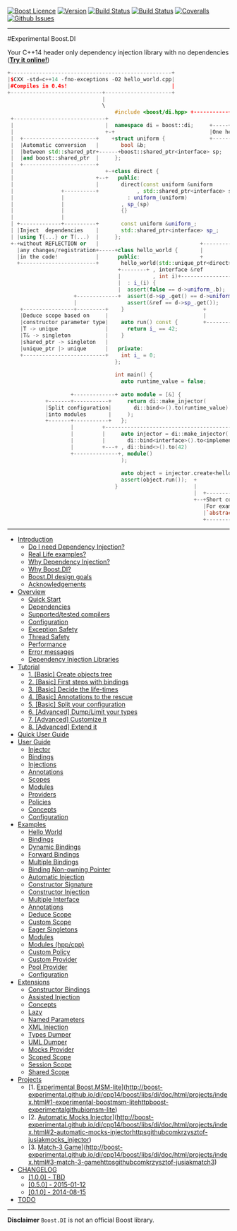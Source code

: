 <a href="http://www.boost.org/LICENSE_1_0.txt" target="_blank">![Boost Licence](http://img.shields.io/badge/license-boost-blue.svg)</a>
<a href="https://github.com/boost-experimental/di/releases" target="_blank">![Version](https://badge.fury.io/gh/boost-experimental%2Fdi.svg)</a>
<a href="https://travis-ci.org/boost-experimental/di" target="_blank">![Build Status](https://img.shields.io/travis/boost-experimental/di/cpp14.svg?label=linux/osx)</a>
<a href="https://ci.appveyor.com/project/boost-experimental/di" target="_blank">![Build Status](https://img.shields.io/appveyor/ci/boost-experimental/di/cpp14.svg?label=windows)</a>
<a href="https://coveralls.io/r/boost-experimental/di?branch=cpp14" target="_blank">![Coveralls](http://img.shields.io/coveralls/boost-experimental/di/cpp14.svg)</a>
<a href="http://github.com/boost-experimental/di/issues" target="_blank">![Github Issues](https://img.shields.io/github/issues/boost-experimental/di.svg)</a>

---------------------------------------

#Experimental Boost.DI

Your C++14 header only dependency injection library with no dependencies ([__Try it online!__](http://boost-experimental.github.io/di/cpp14/boost/libs/di/doc/html/examples/index.html#hello-world))

```cpp
+---------------------------------------------------+
|$CXX -std=c++14 -fno-exceptions -O2 hello_world.cpp|
|#Compiles in 0.4s!                                 |
+-----------------------------+---------------------+
                              |
                              \
                                  #include <boost/di.hpp> +-----------+
 +-----------------------------+                                      |
 |                             |  namespace di = boost::di;     +-----+--------------------------------+
 |                             +-+                              |One header (3k lines, no dependencies)|
 |  +-----------------------+    +struct uniform {              +--------------------------------------+
 |  |Automatic conversion   |       bool &b;
 |  |between std::shared_ptr+------+boost::shared_ptr<interface> sp;
 |  |and boost::shared_ptr  |     };
 |  +-----------------------+  
 |                             +-+class direct {
 |                          +--+   public:                                 +---------------------------+
 |                          |       direct(const uniform &uniform          |ASM x86-64 == `make_unique`|
 |               +----------+            , std::shared_ptr<interface> sp)  +---------------------------+
 |               |                    : uniform_(uniform)                  |push   %rax                |
 |               |                  , sp_(sp)                              |mov    $0x8,%edi           |
 |               |                  {}                                     |callq  0x4007b0 <_Znwm@plt>|
 |               |                                                         |movq   $0x400a10,(%rax)    |
 | +-------------+----------+       const uniform &uniform_;               |mov    $0x8,%esi           |
 | |Inject  dependencies    |       std::shared_ptr<interface> sp_;        |mov    %rax,%rdi           |
 | |using T{...} or T(...)  |     };                                       |callq  0x400960 <_ZdlPvm>  |
 +-+without REFLECTION or   |                                +-------------+mov    $0x1,%eax           |
   |any changes/registration+-----+class hello_world {       |             |pop    %rdx                |
   |in the code!            |      public:                   +             |retq                       |
   +------------------------+       hello_world(std::unique_ptr<direct> d  +-------------------------+-+
                                   +--------+ , interface &ref                                       |
                                   |          , int i)+-------------------------------------------+  +-+
                                   |  : i_(i) {                                                   |    |
                                   |  assert(false == d->uniform_.b);                             |    |
                     +-------------+  assert(d->sp_.get() == d->uniform_.sp.get());               |    |
                     |                assert(&ref == d->sp_.get());     +                         |    |
    +----------------+---------+    }                         +         |                         |    |
    |Deduce scope based on     |                              |         |                         |    |
    |constructor parameter type|    auto run() const {        +---------+ +--------------------+  |    |
    |T -> unique               |      return i_ == 42;                  +-+The same shared_ptr,|  |    |
    |T& -> singleton           |    }                                     |reference provided  |  |    |
    |shared_ptr -> singleton   |                                          +--------------------+  |    |
    |unique_ptr |> unique      |   private:                                                       |    |
    +--------------------------+    int i_ = 0;                                                +--+    |
                                  };                                                           |       |
                                                                                               |       |
                                  int main() {                          +----------------------+--+    |
                                    auto runtime_value = false;         |ASM x86-64 == 'return 42'|    |
                                                                        +-------------------------+    |
                    +-------------+ auto module = [&] {                 |mov $0x2a,%eax           |    |
            +-------+-----------+     return di::make_injector(         |retq                     |    |
            |Split configuration|       di::bind<>().to(runtime_value)  +----+--------------------+    |
            |into modules       |     );                                     |                         |
            +-------+-----------+   };                                       |                         |
                    |         +----------------------------------------------+                         |
                    |         |     auto injector = di::make_injector(                                 |
                    |         |       di::bind<interface>().to<implementation>()+----------------------+
                    |         +---+ , di::bind<>().to(42)
                    +--------------+, module()                                     +---------------------+
                                    );                                  +----------+Compile time creation|
                                                                        +          |guarantee!           |
                                    auto object = injector.create<hello_world>();  +---------------------+
                                    assert(object.run());  +
                                  }                        |
                                                           |  +----------------------------------------+
                                                           +--+Short compile time error messages!      |
                                                              |For example:                            |
                                                              |`abstract_type<interface>::is_not_bound`|
                                                              +----------------------------------------+
```

---------------------------------------

[](GENERATE_TOC_BEGIN)

* [Introduction](http://boost-experimental.github.io/di/cpp14/boost/libs/di/doc/html/index.html)
    * [Do I need Dependency Injection?](http://boost-experimental.github.io/di/cpp14/boost/libs/di/doc/html/index.html#do-i-need-dependency-injection)
    * [Real Life examples?](http://boost-experimental.github.io/di/cpp14/boost/libs/di/doc/html/index.html#real-life-examples)
    * [Why Dependency Injection?](http://boost-experimental.github.io/di/cpp14/boost/libs/di/doc/html/index.html#why-dependency-injection)
    * [Why Boost.DI?](http://boost-experimental.github.io/di/cpp14/boost/libs/di/doc/html/index.html#why-boostdi)
    * [Boost.DI design goals](http://boost-experimental.github.io/di/cpp14/boost/libs/di/doc/html/index.html#boostdi-design-goals)
    * [Acknowledgements](http://boost-experimental.github.io/di/cpp14/boost/libs/di/doc/html/index.html#acknowledgements)
* [Overview](http://boost-experimental.github.io/di/cpp14/boost/libs/di/doc/html/overview/index.html)
    * [Quick Start](http://boost-experimental.github.io/di/cpp14/boost/libs/di/doc/html/overview/index.html#quick-start)
    * [Dependencies](http://boost-experimental.github.io/di/cpp14/boost/libs/di/doc/html/overview/index.html#dependencies)
    * [Supported/tested compilers](http://boost-experimental.github.io/di/cpp14/boost/libs/di/doc/html/overview/index.html#supportedtested-compilers)
    * [Configuration](http://boost-experimental.github.io/di/cpp14/boost/libs/di/doc/html/overview/index.html#configuration)
    * [Exception Safety](http://boost-experimental.github.io/di/cpp14/boost/libs/di/doc/html/overview/index.html#exception-safety)
    * [Thread Safety](http://boost-experimental.github.io/di/cpp14/boost/libs/di/doc/html/overview/index.html#thread-safety)
    * [Performance](http://boost-experimental.github.io/di/cpp14/boost/libs/di/doc/html/overview/index.html#performance)
    * [Error messages](http://boost-experimental.github.io/di/cpp14/boost/libs/di/doc/html/overview/index.html#error-messages)
    * [Dependency Injection Libraries](http://boost-experimental.github.io/di/cpp14/boost/libs/di/doc/html/overview/index.html#dependency-injection-libraries)
* [Tutorial](http://boost-experimental.github.io/di/cpp14/boost/libs/di/doc/html/tutorial/index.html)
    * [1. [Basic] Create objects tree](http://boost-experimental.github.io/di/cpp14/boost/libs/di/doc/html/tutorial/index.html#1-basic-create-objects-tree)
    * [2. [Basic] First steps with bindings](http://boost-experimental.github.io/di/cpp14/boost/libs/di/doc/html/tutorial/index.html#2-basic-first-steps-with-bindings)
    * [3. [Basic] Decide the life-times](http://boost-experimental.github.io/di/cpp14/boost/libs/di/doc/html/tutorial/index.html#3-basic-decide-the-life-times)
    * [4. [Basic] Annotations to the rescue](http://boost-experimental.github.io/di/cpp14/boost/libs/di/doc/html/tutorial/index.html#4-basic-annotations-to-the-rescue)
    * [5. [Basic] Split your configuration](http://boost-experimental.github.io/di/cpp14/boost/libs/di/doc/html/tutorial/index.html#5-basic-split-your-configuration)
    * [6. [Advanced] Dump/Limit your types](http://boost-experimental.github.io/di/cpp14/boost/libs/di/doc/html/tutorial/index.html#6-advanced-dumplimit-your-types)
    * [7. [Advanced] Customize it](http://boost-experimental.github.io/di/cpp14/boost/libs/di/doc/html/tutorial/index.html#7-advanced-customize-it)
    * [8. [Advanced] Extend it](http://boost-experimental.github.io/di/cpp14/boost/libs/di/doc/html/tutorial/index.html#8-advanced-extend-it)
* [Quick User Guide](http://boost-experimental.github.io/di/cpp14/boost/libs/di/doc/html/quick_user_guide/index.html)
* [User Guide](http://boost-experimental.github.io/di/cpp14/boost/libs/di/doc/html/user_guide/index.html)
    * [Injector](http://boost-experimental.github.io/di/cpp14/boost/libs/di/doc/html/user_guide/index.html#injector)
    * [Bindings](http://boost-experimental.github.io/di/cpp14/boost/libs/di/doc/html/user_guide/index.html#bindings)
    * [Injections](http://boost-experimental.github.io/di/cpp14/boost/libs/di/doc/html/user_guide/index.html#injections)
    * [Annotations](http://boost-experimental.github.io/di/cpp14/boost/libs/di/doc/html/user_guide/index.html#annotations)
    * [Scopes](http://boost-experimental.github.io/di/cpp14/boost/libs/di/doc/html/user_guide/index.html#scopes)
    * [Modules](http://boost-experimental.github.io/di/cpp14/boost/libs/di/doc/html/user_guide/index.html#modules)
    * [Providers](http://boost-experimental.github.io/di/cpp14/boost/libs/di/doc/html/user_guide/index.html#providers)
    * [Policies](http://boost-experimental.github.io/di/cpp14/boost/libs/di/doc/html/user_guide/index.html#policies)
    * [Concepts](http://boost-experimental.github.io/di/cpp14/boost/libs/di/doc/html/user_guide/index.html#concepts)
    * [Configuration](http://boost-experimental.github.io/di/cpp14/boost/libs/di/doc/html/user_guide/index.html#configuration)
* [Examples](http://boost-experimental.github.io/di/cpp14/boost/libs/di/doc/html/examples/index.html)
    * [Hello World](http://boost-experimental.github.io/di/cpp14/boost/libs/di/doc/html/examples/index.html#hello-world)
    * [Bindings](http://boost-experimental.github.io/di/cpp14/boost/libs/di/doc/html/examples/index.html#bindings)
    * [Dynamic Bindings](http://boost-experimental.github.io/di/cpp14/boost/libs/di/doc/html/examples/index.html#dynamic-bindings)
    * [Forward Bindings](http://boost-experimental.github.io/di/cpp14/boost/libs/di/doc/html/examples/index.html#forward-bindings)
    * [Multiple Bindings](http://boost-experimental.github.io/di/cpp14/boost/libs/di/doc/html/examples/index.html#multiple-bindings)
    * [Binding Non-owning Pointer](http://boost-experimental.github.io/di/cpp14/boost/libs/di/doc/html/examples/index.html#binding-non-owning-pointer)
    * [Automatic Injection](http://boost-experimental.github.io/di/cpp14/boost/libs/di/doc/html/examples/index.html#automatic-injection)
    * [Constructor Signature](http://boost-experimental.github.io/di/cpp14/boost/libs/di/doc/html/examples/index.html#constructor-signature)
    * [Constructor Injection](http://boost-experimental.github.io/di/cpp14/boost/libs/di/doc/html/examples/index.html#constructor-injection)
    * [Multiple Interface](http://boost-experimental.github.io/di/cpp14/boost/libs/di/doc/html/examples/index.html#multiple-interface)
    * [Annotations](http://boost-experimental.github.io/di/cpp14/boost/libs/di/doc/html/examples/index.html#annotations)
    * [Deduce Scope](http://boost-experimental.github.io/di/cpp14/boost/libs/di/doc/html/examples/index.html#deduce-scope)
    * [Custom Scope](http://boost-experimental.github.io/di/cpp14/boost/libs/di/doc/html/examples/index.html#custom-scope)
    * [Eager Singletons](http://boost-experimental.github.io/di/cpp14/boost/libs/di/doc/html/examples/index.html#eager-singletons)
    * [Modules](http://boost-experimental.github.io/di/cpp14/boost/libs/di/doc/html/examples/index.html#modules)
    * [Modules (hpp/cpp)](http://boost-experimental.github.io/di/cpp14/boost/libs/di/doc/html/examples/index.html#modules-hppcpp)
    * [Custom Policy](http://boost-experimental.github.io/di/cpp14/boost/libs/di/doc/html/examples/index.html#custom-policy)
    * [Custom Provider](http://boost-experimental.github.io/di/cpp14/boost/libs/di/doc/html/examples/index.html#custom-provider)
    * [Pool Provider](http://boost-experimental.github.io/di/cpp14/boost/libs/di/doc/html/examples/index.html#pool-provider)
    * [Configuration](http://boost-experimental.github.io/di/cpp14/boost/libs/di/doc/html/examples/index.html#configuration)
* [Extensions](http://boost-experimental.github.io/di/cpp14/boost/libs/di/doc/html/extensions/index.html)
    * [Constructor Bindings](http://boost-experimental.github.io/di/cpp14/boost/libs/di/doc/html/extensions/index.html#constructor-bindings)
    * [Assisted Injection](http://boost-experimental.github.io/di/cpp14/boost/libs/di/doc/html/extensions/index.html#assisted-injection)
    * [Concepts](http://boost-experimental.github.io/di/cpp14/boost/libs/di/doc/html/extensions/index.html#concepts)
    * [Lazy](http://boost-experimental.github.io/di/cpp14/boost/libs/di/doc/html/extensions/index.html#lazy)
    * [Named Parameters](http://boost-experimental.github.io/di/cpp14/boost/libs/di/doc/html/extensions/index.html#named-parameters)
    * [XML Injection](http://boost-experimental.github.io/di/cpp14/boost/libs/di/doc/html/extensions/index.html#xml-injection)
    * [Types Dumper](http://boost-experimental.github.io/di/cpp14/boost/libs/di/doc/html/extensions/index.html#types-dumper)
    * [UML Dumper](http://boost-experimental.github.io/di/cpp14/boost/libs/di/doc/html/extensions/index.html#uml-dumper)
    * [Mocks Provider](http://boost-experimental.github.io/di/cpp14/boost/libs/di/doc/html/extensions/index.html#mocks-provider)
    * [Scoped Scope](http://boost-experimental.github.io/di/cpp14/boost/libs/di/doc/html/extensions/index.html#scoped-scope)
    * [Session Scope](http://boost-experimental.github.io/di/cpp14/boost/libs/di/doc/html/extensions/index.html#session-scope)
    * [Shared Scope](http://boost-experimental.github.io/di/cpp14/boost/libs/di/doc/html/extensions/index.html#shared-scope)
* [Projects](http://boost-experimental.github.io/di/cpp14/boost/libs/di/doc/html/projects/index.html)
    * [1. [Experimental Boost.MSM-lite](http://boost-experimental.github.io/msm-lite/)](http://boost-experimental.github.io/di/cpp14/boost/libs/di/doc/html/projects/index.html#1-experimental-boostmsm-litehttpboost-experimentalgithubiomsm-lite)
    * [2. [Automatic Mocks Injector](https://github.com/krzysztof-jusiak/mocks_injector)](http://boost-experimental.github.io/di/cpp14/boost/libs/di/doc/html/projects/index.html#2-automatic-mocks-injectorhttpsgithubcomkrzysztof-jusiakmocks_injector)
    * [3. [Match-3 Game](https://github.com/krzysztof-jusiak/match3)](http://boost-experimental.github.io/di/cpp14/boost/libs/di/doc/html/projects/index.html#3-match-3-gamehttpsgithubcomkrzysztof-jusiakmatch3)
* [CHANGELOG](http://boost-experimental.github.io/di/cpp14/boost/libs/di/doc/html/CHANGELOG/index.html)
    * [ [1.0.0] - TBD](http://boost-experimental.github.io/di/cpp14/boost/libs/di/doc/html/CHANGELOG/index.html#-100-tbd)
    * [ [0.5.0] - 2015-01-12](http://boost-experimental.github.io/di/cpp14/boost/libs/di/doc/html/CHANGELOG/index.html#-050-2015-01-12)
    * [ [0.1.0] - 2014-08-15](http://boost-experimental.github.io/di/cpp14/boost/libs/di/doc/html/CHANGELOG/index.html#-010-2014-08-15)
* [TODO](http://boost-experimental.github.io/di/cpp14/boost/libs/di/doc/html/TODO/index.html)

[](GENERATE_TOC_END)

---

**Disclaimer** `Boost.DI` is not an official Boost library.
